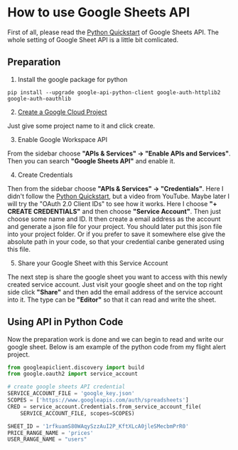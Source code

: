 # How to use Google Sheets API

First of all, please read the [Python Quickstart](https://developers.google.com/sheets/api/quickstart/python) of Google Sheets API. The whole setting of Google Sheet API is a little bit comlicated.

## Preparation
1. Install the google package for python

```
pip install --upgrade google-api-python-client google-auth-httplib2 google-auth-oauthlib
```

2. [Create a Google Cloud Project](https://console.cloud.google.com/projectcreate)

Just give some project name to it and click create.

3. Enable Google Workspace API

From the sidebar choose **"APIs & Services" -> "Enable APIs and Services"**. Then you can search **"Google Sheets API"** and enable it.

4. Create Credentials

Then from the sidebar choose **"APIs & Services" -> "Credentials"**. Here I didn't follow the [Python Quickstart](https://developers.google.com/sheets/api/quickstart/python), but a video from YouTube. Maybe later I will try the "OAuth 2.0 Client IDs" to see how it works. Here I choose **"+ CREATE CREDENTIALS"** and then choose **"Service Account"**. Then just choose some name and ID. It then create a email address as the account and generate a json file for your project. You should later put this json file into your project folder. Or if you prefer to save it somewhere else give the absolute path in your code, so that your credential canbe generated using this file.

5. Share your Google Sheet with this Service Account

The next step is share the google sheet you want to access with this newly created service account. Just visit your google sheet and on the top right side click **"Share"** and then add the email address of the service account into it. The type can be **"Editor"** so that it can read and write the sheet.

## Using API in Python Code
Now the preparation work is done and we can begin to read and write our google sheet. Below is am example of the python code from my flight alert project. 

```Python
from googleapiclient.discovery import build
from google.oauth2 import service_account

# create google sheets API credential
SERVICE_ACCOUNT_FILE = 'google_key.json'
SCOPES = ['https://www.googleapis.com/auth/spreadsheets']
CRED = service_account.Credentials.from_service_account_file(
    SERVICE_ACCOUNT_FILE, scopes=SCOPES)

SHEET_ID = '1rfkuamS80WAqySzzAuI2P_KftXLcA0jleSMecbmPrR0'
PRICE_RANGE_NAME = 'prices'
USER_RANGE_NAME = "users"

```
